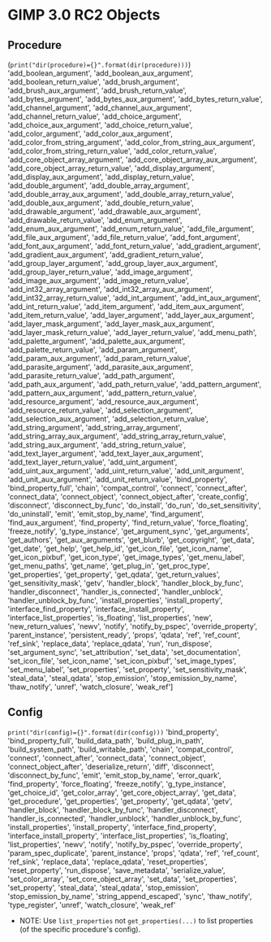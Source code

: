 # GIMP 3.0 RC2 Objects
## Procedure
(`print("dir(procedure)={}".format(dir(procedure)))`)
'add_boolean_argument', 'add_boolean_aux_argument', 'add_boolean_return_value', 'add_brush_argument', 'add_brush_aux_argument', 'add_brush_return_value', 'add_bytes_argument', 'add_bytes_aux_argument', 'add_bytes_return_value', 'add_channel_argument', 'add_channel_aux_argument', 'add_channel_return_value', 'add_choice_argument', 'add_choice_aux_argument', 'add_choice_return_value', 'add_color_argument', 'add_color_aux_argument', 'add_color_from_string_argument', 'add_color_from_string_aux_argument', 'add_color_from_string_return_value', 'add_color_return_value', 'add_core_object_array_argument', 'add_core_object_array_aux_argument', 'add_core_object_array_return_value', 'add_display_argument', 'add_display_aux_argument', 'add_display_return_value', 'add_double_argument', 'add_double_array_argument', 'add_double_array_aux_argument', 'add_double_array_return_value', 'add_double_aux_argument', 'add_double_return_value', 'add_drawable_argument', 'add_drawable_aux_argument', 'add_drawable_return_value', 'add_enum_argument', 'add_enum_aux_argument', 'add_enum_return_value', 'add_file_argument', 'add_file_aux_argument', 'add_file_return_value', 'add_font_argument', 'add_font_aux_argument', 'add_font_return_value', 'add_gradient_argument', 'add_gradient_aux_argument', 'add_gradient_return_value', 'add_group_layer_argument', 'add_group_layer_aux_argument', 'add_group_layer_return_value', 'add_image_argument', 'add_image_aux_argument', 'add_image_return_value', 'add_int32_array_argument', 'add_int32_array_aux_argument', 'add_int32_array_return_value', 'add_int_argument', 'add_int_aux_argument', 'add_int_return_value', 'add_item_argument', 'add_item_aux_argument', 'add_item_return_value', 'add_layer_argument', 'add_layer_aux_argument', 'add_layer_mask_argument', 'add_layer_mask_aux_argument', 'add_layer_mask_return_value', 'add_layer_return_value', 'add_menu_path', 'add_palette_argument', 'add_palette_aux_argument', 'add_palette_return_value', 'add_param_argument', 'add_param_aux_argument', 'add_param_return_value', 'add_parasite_argument', 'add_parasite_aux_argument', 'add_parasite_return_value', 'add_path_argument', 'add_path_aux_argument', 'add_path_return_value', 'add_pattern_argument', 'add_pattern_aux_argument', 'add_pattern_return_value', 'add_resource_argument', 'add_resource_aux_argument', 'add_resource_return_value', 'add_selection_argument', 'add_selection_aux_argument', 'add_selection_return_value', 'add_string_argument', 'add_string_array_argument', 'add_string_array_aux_argument', 'add_string_array_return_value', 'add_string_aux_argument', 'add_string_return_value', 'add_text_layer_argument', 'add_text_layer_aux_argument', 'add_text_layer_return_value', 'add_uint_argument', 'add_uint_aux_argument', 'add_uint_return_value', 'add_unit_argument', 'add_unit_aux_argument', 'add_unit_return_value', 'bind_property', 'bind_property_full', 'chain', 'compat_control', 'connect', 'connect_after', 'connect_data', 'connect_object', 'connect_object_after', 'create_config', 'disconnect', 'disconnect_by_func', 'do_install', 'do_run', 'do_set_sensitivity', 'do_uninstall', 'emit', 'emit_stop_by_name', 'find_argument', 'find_aux_argument', 'find_property', 'find_return_value', 'force_floating', 'freeze_notify', 'g_type_instance', 'get_argument_sync', 'get_arguments', 'get_authors', 'get_aux_arguments', 'get_blurb', 'get_copyright', 'get_data', 'get_date', 'get_help', 'get_help_id', 'get_icon_file', 'get_icon_name', 'get_icon_pixbuf', 'get_icon_type', 'get_image_types', 'get_menu_label', 'get_menu_paths', 'get_name', 'get_plug_in', 'get_proc_type', 'get_properties', 'get_property', 'get_qdata', 'get_return_values', 'get_sensitivity_mask', 'getv', 'handler_block', 'handler_block_by_func', 'handler_disconnect', 'handler_is_connected', 'handler_unblock', 'handler_unblock_by_func', 'install_properties', 'install_property', 'interface_find_property', 'interface_install_property', 'interface_list_properties', 'is_floating', 'list_properties', 'new', 'new_return_values', 'newv', 'notify', 'notify_by_pspec', 'override_property', 'parent_instance', 'persistent_ready', 'props', 'qdata', 'ref', 'ref_count', 'ref_sink', 'replace_data', 'replace_qdata', 'run', 'run_dispose', 'set_argument_sync', 'set_attribution', 'set_data', 'set_documentation', 'set_icon_file', 'set_icon_name', 'set_icon_pixbuf', 'set_image_types', 'set_menu_label', 'set_properties', 'set_property', 'set_sensitivity_mask', 'steal_data', 'steal_qdata', 'stop_emission', 'stop_emission_by_name', 'thaw_notify', 'unref', 'watch_closure', 'weak_ref']

## Config
`print("dir(config)={}".format(dir(config)))`
'bind_property', 'bind_property_full', 'build_data_path', 'build_plug_in_path', 'build_system_path', 'build_writable_path', 'chain', 'compat_control', 'connect', 'connect_after', 'connect_data', 'connect_object', 'connect_object_after', 'deserialize_return', 'diff', 'disconnect', 'disconnect_by_func', 'emit', 'emit_stop_by_name', 'error_quark', 'find_property', 'force_floating', 'freeze_notify', 'g_type_instance', 'get_choice_id', 'get_color_array', 'get_core_object_array', 'get_data', 'get_procedure', 'get_properties', 'get_property', 'get_qdata', 'getv', 'handler_block', 'handler_block_by_func', 'handler_disconnect', 'handler_is_connected', 'handler_unblock', 'handler_unblock_by_func', 'install_properties', 'install_property', 'interface_find_property', 'interface_install_property', 'interface_list_properties', 'is_floating', 'list_properties', 'newv', 'notify', 'notify_by_pspec', 'override_property', 'param_spec_duplicate', 'parent_instance', 'props', 'qdata', 'ref', 'ref_count', 'ref_sink', 'replace_data', 'replace_qdata', 'reset_properties', 'reset_property', 'run_dispose', 'save_metadata', 'serialize_value', 'set_color_array', 'set_core_object_array', 'set_data', 'set_properties', 'set_property', 'steal_data', 'steal_qdata', 'stop_emission', 'stop_emission_by_name', 'string_append_escaped', 'sync', 'thaw_notify', 'type_register', 'unref', 'watch_closure', 'weak_ref'
- NOTE: Use `list_properties` not `get_properties(...)` to list properties (of the specific procedure's config).